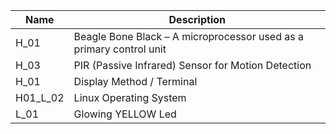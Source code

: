 |Name|Description|
|----|-----------|
|H_01|Beagle Bone Black – A microprocessor used as a primary control unit|
|H_03|PIR (Passive Infrared) Sensor for Motion Detection| 
|H_01|Display Method / Terminal| 
|H01_L_02|Linux Operating System|
|L_01|Glowing YELLOW Led|

